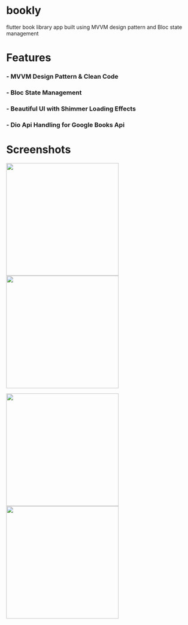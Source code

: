 # bookly

flutter book library app built using MVVM design pattern and Bloc state management

# Features

### - MVVM Design Pattern & Clean Code</br>

### - Bloc State Management</br>

### - Beautiful UI with Shimmer Loading Effects</br>

### - Dio Api Handling for Google Books Api</br>


# Screenshots
<img src="https://github.com/MoazSalem/bookly_app/assets/88838071/9125cb13-ba4a-4641-9882-b4e99ef3c932" width="300"> <img src="https://github.com/MoazSalem/bookly_app/assets/88838071/7d79abd4-65e3-4001-8746-95e5396c10d0" width="300"> 

<img src="https://github.com/MoazSalem/bookly_app/assets/88838071/50b7e049-7530-420c-ad96-22ea672285a7" width="300"> <img src="https://github.com/MoazSalem/bookly_app/assets/88838071/55978c2f-aa9e-4afb-819a-01f687f61025" width="300"> 
